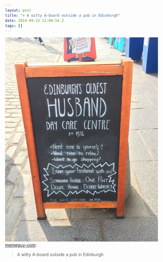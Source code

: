 ```yaml
---
layout: post
title: "> A witty A-board outside a pub in Edinburgh"
date: 2014-09-15 21:00:54 Z
tags: []
---
```

![](/media/2014/09/97591987514.jpg)
[memeguy-com](http://memeguy-com.tumblr.com/post/97580018548/a-witty-a-board-outside-a-pub-in-edinburgh):

> A witty A-board outside a pub in Edinburgh
